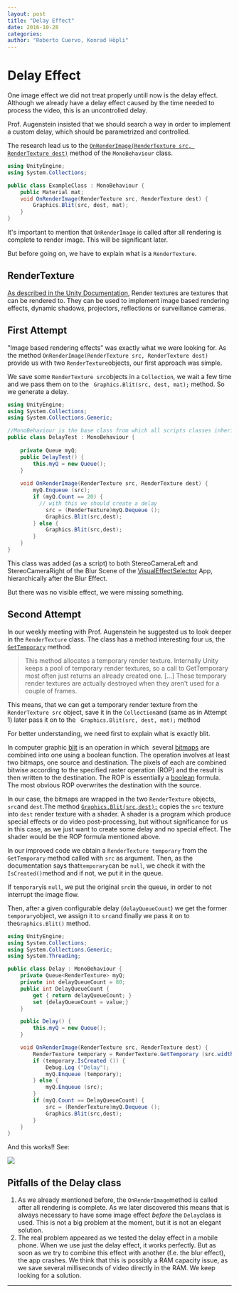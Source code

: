 ```yaml
---
layout: post
title: "Delay Effect"
date: 2016-10-28
categories:
author: "Roberto Cuervo, Konrad Höpli"
---
```

# Delay Effect
One image effect we did not treat properly untill now is the delay effect. Although we already have a delay effect caused by the time needed to process the video, this is an uncontrolled delay. 

Prof. Augenstein insisted that we should search a way in order to implement a custom delay, which should be parametrized and controlled.

The research lead us to the [```OnRenderImage(RenderTexture src, RenderTexture dest)```](https://docs.unity3d.com/ScriptReference/MonoBehaviour.OnRenderImage.html) method of the ```MonoBehaviour``` class.

````c#
using UnityEngine;
using System.Collections;

public class ExampleClass : MonoBehaviour {
    public Material mat;
    void OnRenderImage(RenderTexture src, RenderTexture dest) {
        Graphics.Blit(src, dest, mat);
    }
}
````

It's important to mention that ```OnRenderImage``` is called after all rendering is complete to render image. This will be significant later. 

But before going on, we have to explain what is a ```RenderTexture```.

## RenderTexture

[As described in the Unity Documentation](https://docs.unity3d.com/ScriptReference/RenderTexture.html), Render textures are textures that can be rendered to. They can be used to implement image based rendering effects, dynamic shadows, projectors, reflections or surveillance cameras.

## First Attempt

"Image based rendering effects" was exactly what we were looking for.  As the method ```OnRenderImage(RenderTexture src, RenderTexture dest)``` provide us with two ```RenderTexture```objects, our first approach was simple.

We save some ```RenderTexture src```objects in a ```Collection```, we wait a few time and we pass them on to the ``` Graphics.Blit(src, dest, mat);``` method. So we generate a delay.

```c#
using UnityEngine;
using System.Collections;
using System.Collections.Generic;

//MonoBehaviour is the base class from which all scripts classes inherit
public class DelayTest : MonoBehaviour {
	
	private Queue myQ;
	public DelayTest() {
		this.myQ = new Queue();
	}
	
	void OnRenderImage(RenderTexture src, RenderTexture dest) {
		myQ.Enqueue (src);
		if (myQ.Count == 20) {	
          // with this we should create a delay
			src = (RenderTexture)myQ.Dequeue ();
			Graphics.Blit(src,dest);
		} else {
			Graphics.Blit(src,dest);
		}
	}
}
```

This class was added (as a script) to both  StereoCameraLeft and StereoCameraRight of the Blur Scene of the [VisualEffectSelector](https://github.com/HSR-Semester-Arbeit2016/VisualEffectSelector) App, hierarchically after the Blur Effect. 

But there was no visible effect, we were missing something.

## Second Attempt

In our weekly meeting with Prof. Augenstein he suggested us to look deeper in the ```RenderTexture``` class. The class has a method interesting four us, the [```GetTemporary```](https://docs.unity3d.com/ScriptReference/RenderTexture.GetTemporary.html) method.

> This method allocates a temporary render texture. Internally Unity keeps a pool of temporary  render textures, so a call to GetTemporary most often just returns an already created one. [...] These temporary render textures are actually destroyed when they aren't used for a couple of frames.

This means, that we can get a temporary render texture from the ```RenderTexture src``` object, save it in the ```Collection```and (same as in Attempt 1) later pass it on to the ``` Graphics.Blit(src, dest, mat);``` method 

For better understanding, we need first to explain what is exactly blit. 

In computer graphic [blit](https://en.wikipedia.org/wiki/Bit_blit) is an operation in which  several [bitmaps](https://en.wikipedia.org/wiki/Bitmap) are combined into one using a boolean function.
The operation involves at least two bitmaps, one source and destination. The pixels of each are combined bitwise according to the specified raster operation (ROP) and the result is then written to the destination. The ROP is essentially a [boolean](https://en.wikipedia.org/wiki/Boolean_logic) formula. The most obvious ROP overwrites the destination with the source. 

In our case, the bitmaps are wrapped in the two ``RenderTexture`` objects, ```src```and ```dest```.The method [```Graphics.Blit(src,dest);```](https://docs.unity3d.com/ScriptReference/Graphics.Blit.html) copies the ```src``` texture into ```dest``` render texture with a shader. A shader is a program  which produce special effects or do video post-processing, but without significance for us in this case, as we just want to create some delay and no special effect.  The shader would be the ROP formula mentioned above. 

In our improved code we obtain a ```RenderTexture temporary``` from the ```GetTemporary``` method called with ```src``` as argument. Then, as the documentation says that```temporary```can be ```null```, we check it with the ```IsCreated()```method and if not, we put it in the queue.

If ```temporary```is ```null```, we put the original ```src```in the queue, in order to not interrupt the image flow. 

Then, after a given configurable delay (```delayQueueCount```) we get the former ```temporary```object, we assign it to ```src```and finally we pass it on to the``Graphics.Blit()`` method.

````c#
using UnityEngine;
using System.Collections;
using System.Collections.Generic;
using System.Threading;

public class Delay : MonoBehaviour {
   	private Queue<RenderTexture> myQ;
	private int delayQueueCount = 80;
	public int DelayQueueCount {
		get { return delayQueueCount; }
		set {delayQueueCount = value;} 
	}

	public Delay() {
		this.myQ = new Queue();
	}	

	void OnRenderImage(RenderTexture src, RenderTexture dest) {
		RenderTexture temporary = RenderTexture.GetTemporary (src.width, src.height);
		if (temporary.IsCreated ()) {
			Debug.Log ("Delay");
			myQ.Enqueue (temporary);
		} else {				
			myQ.Enqueue (src);
		}
		if (myQ.Count == DelayQueueCount) {
			src = (RenderTexture)myQ.Dequeue ();
			Graphics.Blit(src,dest);
		} 
	}
}
````

And this works!! See:

<img src="/media/Delay.gif" />



## Pitfalls of the Delay class

1. As we already mentioned before, the ```OnRenderImage```method is called after all rendering is complete. As we later discovered this means that is always necessary to have some image effect _before_ the ```Delay```class is used. This is not a big problem at the moment, but it is not an elegant solution.
2. The real problem appeared as we tested the delay effect in a mobile phone. When we use just the delay effect, it works perfectly. But as soon as we try to combine this effect with another (f.e. the blur effect), the app crashes. We think that this is possibly a RAM capacity issue, as we save several milliseconds of video directly in the RAM. We keep looking for a solution.







---